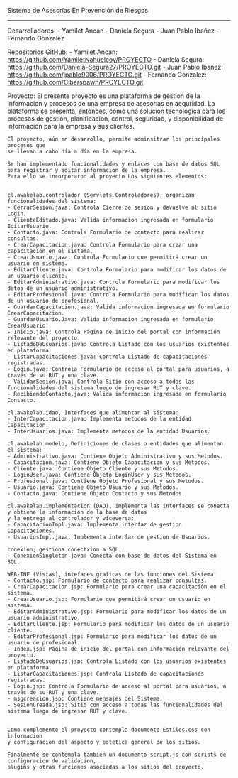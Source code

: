 Sistema de Asesorías En Prevención de Riesgos
*********************************************


Desarrolladores:
    - Yamilet Ancan
    - Daniela Segura
    - Juan Pablo Ibañez
    - Fernando Gonzalez 

Repositorios GitHub: 
    - Yamilet Ancan: https://github.com/YamiletNahuelcoy/PROYECTO
    - Daniela Segura: https://github.com/Daniela-Segura27/PROYECTO.git
    - Juan Pablo Ibañez: https://github.com/jpablo9006/PROYECTO.git
    - Fernando Gonzalez: https://github.com/Ciberspawn/PROYECTO.git


Proyecto:
    El presente proyecto es una plataforma de gestion de la informacion y procesos
    de una empresa de asesorías en aeguridad.
    La plataforma se presenta, entonces, como una solución tecnológica para los 
    procesos de gestión, planificacion, control,  seguridad, y disponibilidad de 
    información para la empresa y sus clientes. 
    
    El proyecto, aún en desarrollo, permite adminsitrar los principales procesos que 
    se llevan a cabo día a día en la empresa.

    Se han implementado funcionalidades y enlaces con base de datos SQL para registrar y editar informacion de la empresa. 
    Para ello se incorporaron al proyecto Los siguientes elementos:


    cl.awakelab.controlador (Servlets Controladores), organizan funcionalidades del sistema:
    - CerrarSesion.java: Controla Cierre de sesion y devuelve al sitio Login.
    - ClienteEditado.java: Valida informacion ingresada en formulario EditarUsuario.
    - Contacto.java: Controla Formulario de contacto para realizar consultas. 
    - CrearCapacitacion.java: Controla Formulario para crear una capacitación en el sistema.
    - CrearUsuario.java: Controla Formulario que permitirá crear un usuario en sistema.
    - EditarCliente.java: Controla Formulario para modificar los datos de un usuario cliente.
    - EditarAdministrativo.java: Controla Formulario para modificar los datos de un usuario administrativo.
    - EditarProfesional.java: Controla Formulario para modificar los datos de un usuario de profesional. 
    - GuardarCapacitacion.java: Valida informacion ingresada en formulario CrearCapacitacion.
    - GuardarUsuario.Java: Valida informacion ingresada en formulario CrearUsuario.
    - Inicio.java: Controla Página de inicio del portal con información relevante del proyecto.
    - ListadoDeUsuarios.java: Controla Listado con los usuarios existentes en plataforma.
    - ListarCapacitaciones.java: Controla Listado de capacitaciones registradas.
    - Login.java: Controla Formulario de acceso al portal para usuarios, a través de su RUT y una clave.
    - ValidarSesion.java: Controla Sitio con acceso a todas las funcionalidades del sistema luego de ingresar RUT y clave.
    - RecibiendoContacto.java: Valida informacion ingresada en formulario Contacto.

    cl.awakelab.idao, Interfaces que alimentan al sistema: 
    - InterCapacitacion.java: Implementa metodos de la entidad Capacitacion.
    - InterUsuarios.java: Implementa metodos de la entidad Usuarios.

    cl.awakelab.modelo, Definiciones de clases o entidades que alimentan el sistema:
    - Administrativo.java: Contiene Objeto Administrativo y sus Metodos.
    - Capacitacion.java: Contiene Objeto Capacitacion y sus Metodos.
    - Cliente.java: Contiene Objeto Cliente y sus Metodos.
    - LoginUser.java: Contiene Objeto LoginUser y sus Metodos.
    - Profesional.java: Contiene Objeto Profesional y sus Metodos.
    - Usuario.java: Contiene Objeto Usuario y sus Metodos.
    - Contacto.java: Contiene Objeto Contacto y sus Metodos.

    cl.awakelab.implementacion (DAO), implementa las interfaces se conecta y obtiene la informacion de la base de datos
    y la entrega al controlador y viceversa:
    - CapacitacionImpl.java: Implementa interfaz de gestion Capacitaciones.
    - UsuariosImpl.java: Implementa interfaz de gestion de Usuarios.

    conexion; gestiona conectxion a SQL.
    - ConexionSingleton.java: Conecta con base de datos del Sistema en SQL.

    WEB-INF (Vistas), intefaces graficas de las funciones del Sistema:
    - Contacto.jsp: Formulario de contacto para realizar consultas. 
    - CrearCapacitacion.jsp: Formulario para crear una capacitación en el sistema.
    - CrearUsuario.jsp: Formulario que permitirá crear un usuario en sistema.
    - EditarAdministrativo.jsp: Formulario para modificar los datos de un usuario administrativo.
    - EditarCliente.jsp: Formulario para modificar los datos de un usuario cliente.
    - EditarProfesional.jsp: Formulario para modificar los datos de un usuario de profesional. 
    - Index.jsp: Página de inicio del portal con información relevante del proyecto.
    - ListadoDeUsuarios.jsp: Controla Listado con los usuarios existentes en plataforma.
    - ListarCapacitaciones.jsp: Controla Listado de capacitaciones registradas.
    - Login.jsp: Controla Formulario de acceso al portal para usuarios, a través de su RUT y una clave.
    - msgcreacion.jsp: Contiene mensajes del Sistema.
    - SesionCreada.jsp: Sitio con acceso a todas las funcionalidades del sistema luego de ingresar RUT y clave.


    Como complemento el proyecto contempla documento Estilos.css con informacion 
    y configuracion del aspecto y estetica general de los sitios.

    Finalmente se contempla tambien un documento script.js con scripts de configuracion de validacion,
    plugins y otras funciones asociadas a los sitios del proyecto. 



